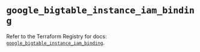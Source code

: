 # `google_bigtable_instance_iam_binding`

Refer to the Terraform Registry for docs: [`google_bigtable_instance_iam_binding`](https://registry.terraform.io/providers/hashicorp/google/6.4.0/docs/resources/bigtable_instance_iam_binding).
